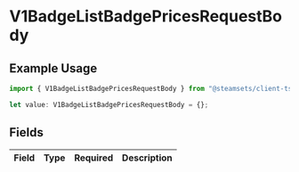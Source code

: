 # V1BadgeListBadgePricesRequestBody

## Example Usage

```typescript
import { V1BadgeListBadgePricesRequestBody } from "@steamsets/client-ts/models/components";

let value: V1BadgeListBadgePricesRequestBody = {};
```

## Fields

| Field       | Type        | Required    | Description |
| ----------- | ----------- | ----------- | ----------- |